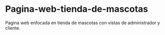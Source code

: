 # Pagina-web-tienda-de-mascotas
Pagina web enfocada en tienda de mascotas con vistas de administrador y cliente.
